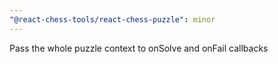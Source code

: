 ```yaml
---
"@react-chess-tools/react-chess-puzzle": minor
---
```


Pass the whole puzzle context to onSolve and onFail callbacks
